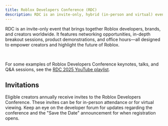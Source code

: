 ```yaml
---
title: Roblox Developers Conference (RDC)
description: RDC is an invite-only, hybrid (in-person and virtual) event that brings together Roblox developers, brands, and creators worldwide.
---
```


RDC is an invite-only event that brings together Roblox developers, brands, and creators worldwide. It features networking opportunities, in-depth breakout sessions, product demonstrations, and office hours—all designed to empower creators and highlight the future of Roblox.

<figure>
<Chip
    color="error"
    label="Status: Closed"
    size="medium"
    variant="filled"/>
</figure><br />

For some examples of Roblox Developers Conference keynotes, talks, and Q&A sessions, see the [RDC 2025 YouTube playlist](https://youtube.com/playlist?list=PLuEQ5BB-Z1PJ8Du1rJ_JaMpW1W_G2T_lm).

## Invitations

Eligible creators annually receive invites to the Roblox Developers Conference. These invites can be for in-person attendance or for virtual viewing. Keep an eye on the developer forum for updates regarding the conference and the "Save the Date" announcement for when registration opens.

